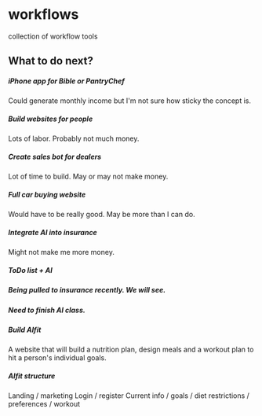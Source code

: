 # workflows
collection of workflow tools


## What to do next?
##### iPhone app for Bible or PantryChef
Could generate monthly income but I'm not sure how sticky the concept is.
##### Build websites for people
Lots of labor.  Probably not much money.
##### Create sales bot for dealers
Lot of time to build.  May or may not make money.
##### Full car buying website 
Would have to be really good.  May be more than I can do.
##### Integrate AI into insurance
Might not make me more money.
##### ToDo list + AI

##### Being pulled to insurance recently.  We will see.

#####  Need to finish AI class.

##### Build AIfit 
A website that will build a nutrition plan, design meals and a workout plan to hit a person's individual goals.

##### AIfit structure
Landing / marketing
Login / register
Current info / goals / diet restrictions / preferences / workout